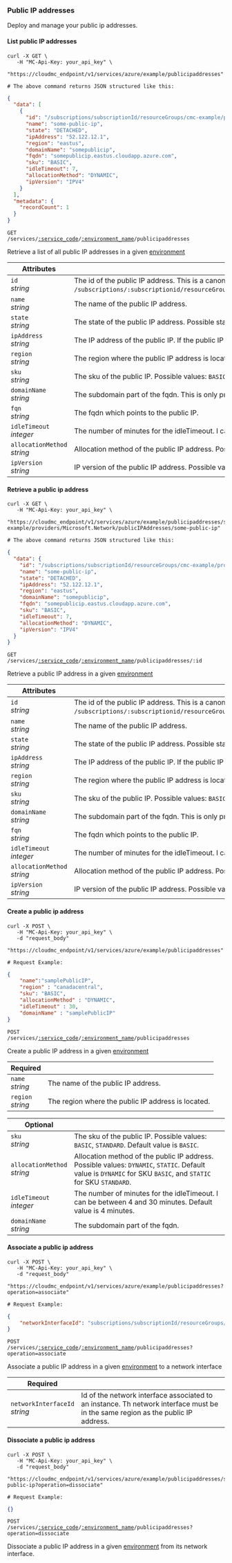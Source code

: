 ### Public IP addresses

Deploy and manage your public ip addresses.

<!-------------------- LIST PUBLIC IPS -------------------->

#### List public IP addresses

```shell
curl -X GET \
   -H "MC-Api-Key: your_api_key" \
   "https://cloudmc_endpoint/v1/services/azure/example/publicipaddresses"

# The above command returns JSON structured like this:
```

```json
{
  "data": [
    {
      "id": "/subscriptions/subscriptionId/resourceGroups/cmc-example/providers/Microsoft.Network/publicIPAddresses/some-public-ip",
      "name": "some-public-ip",
      "state": "DETACHED",
      "ipAddress": "52.122.12.1",
      "region": "eastus",
      "domainName": "somepublicip",
      "fqdn": "somepublicip.eastus.cloudapp.azure.com",
      "sku": "BASIC",
      "idleTimeout": 7,
      "allocationMethod": "DYNAMIC",
      "ipVersion": "IPV4"
    }
  ],
  "metadata": {
    "recordCount": 1
  }
}
```

<code>GET /services/<a href="#administration-service-connections">:service_code</a>/<a href="#administration-environments">:environment_name</a>/publicipaddresses</code>

Retrieve a list of all public IP addresses in a given [environment](#administration-environments)

Attributes | &nbsp;
------- | -----------
`id` <br/>*string* | The id of the public IP address. This is a canonized id from azure which is the form of `/subscriptions/:subscriptionid/resourceGroups/:resourcegroup/providers/`Microsoft.Network/publicIPAddresses/:publicIpName.
`name` <br/>*string* | The name of the public IP address.
`state` <br/>*string* | The state of the public IP address. Possible state: `ATTACHED`, `DETACHED`.
`ipAddress` <br/>*string* | The IP address of the public IP. If the public IP has never been associated before, then you won't have an ip address yet.
`region` <br/>*string* | The region where the public IP address is located.
`sku`  <br /> *string* | The sku of the public IP. Possible values: `BASIC`, `STANDARD`.
`domainName` <br/>*string* | The subdomain part of the fqdn. This is only present if one is defined.
`fqn` <br/>*string* | The fqdn which points to the public IP.
`idleTimeout` <br/>*integer* | The number of minutes for the idleTimeout. I can be between 4 and 30 minutes.
`allocationMethod` <br/>*string* | Allocation method of the public IP address. Possible values: `DYNAMIC`, `STATIC`.
`ipVersion` <br/>*string* |  IP version of the public IP address. Possible values: `IPV4`, `IPV6`.

<!-------------------- RETRIEVE A PUBLIC IP -------------------->

#### Retrieve a public ip address

```shell
curl -X GET \
   -H "MC-Api-Key: your_api_key" \
   "https://cloudmc_endpoint/v1/services/azure/example/publicipaddresses/subscriptions/subscriptionId/resourceGroups/cmc-example/providers/Microsoft.Network/publicIPAddresses/some-public-ip"

# The above command returns JSON structured like this:
```

```json
{
  "data": {
    "id": "/subscriptions/subscriptionId/resourceGroups/cmc-example/providers/Microsoft.Network/publicIPAddresses/some-public-ip",
    "name": "some-public-ip",
    "state": "DETACHED",
    "ipAddress": "52.122.12.1",
    "region": "eastus",
    "domainName": "somepublicip",
    "fqdn": "somepublicip.eastus.cloudapp.azure.com",
    "sku": "BASIC",
    "idleTimeout": 7,
    "allocationMethod": "DYNAMIC",
    "ipVersion": "IPV4"
  }
}
```

<code>GET /services/<a href="#administration-service-connections">:service_code</a>/<a href="#administration-environments">:environment_name</a>/publicipaddresses/:id</code>

Retrieve a public IP address in a given [environment](#administration-environments)

Attributes | &nbsp;
------- | -----------
`id` <br/>*string* | The id of the public IP address. This is a canonized id from azure which is the form of `/subscriptions/:subscriptionid/resourceGroups/:resourcegroup/providers/`Microsoft.Network/publicIPAddresses/:publicIpName.
`name` <br/>*string* | The name of the public IP address.
`state` <br/>*string* | The state of the public IP address. Possible state: `ATTACHED`, `DETACHED`.
`ipAddress` <br/>*string* | The IP address of the public IP. If the public IP has never been associated before, then you won't have an ip address yet.
`region` <br/>*string* | The region where the public IP address is located.
`sku`  <br /> *string* | The sku of the public IP. Possible values: `BASIC`, `STANDARD`.
`domainName` <br/>*string* | The subdomain part of the fqdn. This is only present if one is defined.
`fqn` <br/>*string* | The fqdn which points to the public IP.
`idleTimeout` <br/>*integer* | The number of minutes for the idleTimeout. I can be between 4 and 30 minutes.
`allocationMethod` <br/>*string* | Allocation method of the public IP address. Possible values: `DYNAMIC`, `STATIC`.
`ipVersion` <br/>*string* |  IP version of the public IP address. Possible values: `IPV4`, `IPV6`.


<!-------------------- CREATE A PUBLIC IP -------------------->

#### Create a public ip address

```shell
curl -X POST \
   -H "MC-Api-Key: your_api_key" \
   -d "request_body"
   "https://cloudmc_endpoint/v1/services/azure/example/publicipaddresses"

# Request Example:
```

```json
{
	"name":"samplePublicIP",
	"region" : "canadacentral",
	"sku": "BASIC",
	"allocationMethod" : "DYNAMIC",
	"idleTimeout" : 30,
	"domainName" : "samplePublicIP"
}
```

<code>POST /services/<a href="#administration-service-connections">:service_code</a>/<a href="#administration-environments">:environment_name</a>/publicipaddresses</code>

Create a public IP address in a given [environment](#administration-environments)

Required | &nbsp;
------- | -----------
`name` <br/>*string* | The name of the public IP address.
`region` <br/>*string* | The region where the public IP address is located.

Optional | &nbsp;
------- | -----------
`sku`  <br /> *string* | The sku of the public IP. Possible values: `BASIC`, `STANDARD`. Default value is `BASIC`.
`allocationMethod` <br/>*string* | Allocation method of the public IP address. Possible values: `DYNAMIC`, `STATIC`. Default value is `DYNAMIC` for SKU `BASIC`, and `STATIC` for SKU `STANDARD`.
`idleTimeout` <br/>*integer* | The number of minutes for the idleTimeout. I can be between 4 and 30 minutes. Default value is 4 minutes.
`domainName` <br/>*string* | The subdomain part of the fqdn.


<!-------------------- ASSOCIATE A PUBLIC IP -------------------->

#### Associate a public ip address

```shell
curl -X POST \
   -H "MC-Api-Key: your_api_key" \
   -d "request_body"
   "https://cloudmc_endpoint/v1/services/azure/example/publicipaddresses?operation=associate"

# Request Example:
```

```json
{
	"networkInterfaceId": "subscriptions/subscriptionId/resourceGroups/cmc-example/providers/Microsoft.Network/networkInterfaces/nic68108672c3b"
}
```

<code>POST /services/<a href="#administration-service-connections">:service_code</a>/<a href="#administration-environments">:environment_name</a>/publicipaddresses?operation=associate</code>

Associate a public IP address in a given [environment](#administration-environments) to a network interface

Required | &nbsp;
------- | -----------
`networkInterfaceId` <br/>*string* | Id of the network interface associated to an instance. Th network interface must be in the same region as the public IP address. 

<!-------------------- DISSOCIATE A PUBLIC IP -------------------->

#### Dissociate a public ip address

```shell
curl -X POST \
   -H "MC-Api-Key: your_api_key" \
   -d "request_body"
   "https://cloudmc_endpoint/v1/services/azure/example/publicipaddresses/some-public-ip?operation=dissociate"

# Request Example:
```

```json
{}
```

<code>POST /services/<a href="#administration-service-connections">:service_code</a>/<a href="#administration-environments">:environment_name</a>/publicipaddresses?operation=dissociate</code>

Dissociate a public IP address in a given [environment](#administration-environments) from its network interface.
